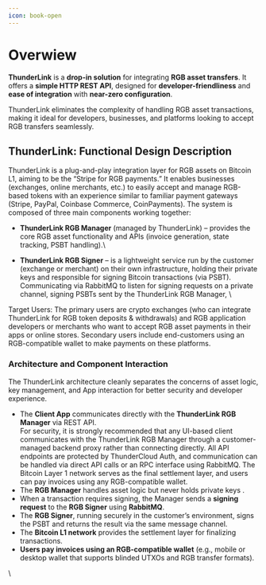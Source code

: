 ```yaml
---
icon: book-open
---
```


# Overwiew

**ThunderLink** is a **drop-in solution** for integrating **RGB asset transfers**. It offers a **simple HTTP REST API**, designed for **developer-friendliness** and **ease of integration** with **near-zero configuration**.

ThunderLink eliminates the complexity of handling RGB asset transactions, making it ideal for developers, businesses, and platforms looking to accept RGB transfers seamlessly.

## ThunderLink: Functional Design Description

ThunderLink is a plug-and-play integration layer for RGB assets on Bitcoin L1, aiming to be the “Stripe for RGB payments.” It enables businesses (exchanges, online merchants, etc.) to easily accept and manage RGB-based tokens with an experience similar to familiar payment gateways (Stripe, PayPal, Coinbase Commerce, CoinPayments). The system is composed of three main components working together:

* **ThunderLink RGB Manager** (managed by ThunderLink) – provides the core RGB asset functionality and APIs (invoice generation, state tracking, PSBT handling).\

* **ThunderLink RGB Signer** – is a lightweight service run by the customer (exchange or merchant) on their own infrastructure, holding their private keys and responsible for signing Bitcoin transactions (via PSBT). Communicating via RabbitMQ to listen for signing requests on a private channel, signing PSBTs sent by the ThunderLink RGB Manager, \


Target Users: The primary users are crypto exchanges (who can integrate ThunderLink for RGB token deposits & withdrawals) and RGB application developers or merchants who want to accept RGB asset payments in their apps or online stores. Secondary users include end-customers using an RGB-compatible wallet to make payments on these platforms.



### Architecture and Component Interaction

The ThunderLink architecture cleanly separates the concerns of asset logic, key management, and App interaction for better security and developer experience.

* The **Client App** communicates directly with the **ThunderLink RGB Manager** via REST API. \
  For security, it is strongly recommended that any UI-based client communicates with the ThunderLink RGB Manager through a customer-managed backend proxy rather than connecting directly. All API endpoints are protected by ThunderCloud Auth, and communication can be handled via direct API calls or an RPC interface using RabbitMQ. The Bitcoin Layer 1 network serves as the final settlement layer, and users can pay invoices using any RGB-compatible wallet.
* The **RGB Manager** handles asset logic but never holds private keys .
* When a transaction requires signing, the Manager sends a **signing request** to the **RGB Signer** using **RabbitMQ**.
* The **RGB Signer**, running securely in the customer’s environment, signs the PSBT and returns the result via the same message channel.
* The **Bitcoin L1 network** provides the settlement layer for finalizing transactions.
* **Users pay invoices using an RGB-compatible wallet** (e.g., mobile or desktop wallet that supports blinded UTXOs and RGB transfer formats).

\
